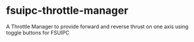# fsuipc-throttle-manager
A Throttle Manager to provide forward and reverse thrust on one axis using toggle buttons for FSUIPC

